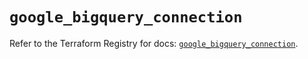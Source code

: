 # `google_bigquery_connection`

Refer to the Terraform Registry for docs: [`google_bigquery_connection`](https://registry.terraform.io/providers/hashicorp/google/5.17.0/docs/resources/bigquery_connection).
